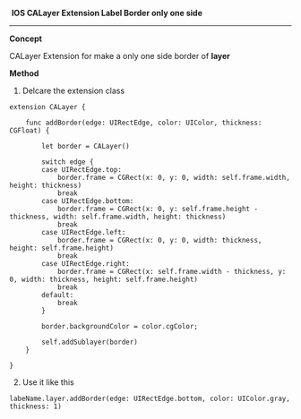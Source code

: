 ​						      **IOS CALayer Extension Label Border only one side**

------



**Concept**

CALayer Extension for make a only one side border of  **layer** 

**Method**

1. Delcare the extension class

```
extension CALayer {
    
    func addBorder(edge: UIRectEdge, color: UIColor, thickness: CGFloat) {
        
        let border = CALayer()
        
        switch edge {
        case UIRectEdge.top:
            border.frame = CGRect(x: 0, y: 0, width: self.frame.width, height: thickness)
            break
        case UIRectEdge.bottom:
            border.frame = CGRect(x: 0, y: self.frame.height - thickness, width: self.frame.width, height: thickness)
            break
        case UIRectEdge.left:
            border.frame = CGRect(x: 0, y: 0, width: thickness, height: self.frame.height)
            break
        case UIRectEdge.right:
            border.frame = CGRect(x: self.frame.width - thickness, y: 0, width: thickness, height: self.frame.height)
            break
        default:
            break
        }
        
        border.backgroundColor = color.cgColor;
        
        self.addSublayer(border)
    }
    
}
```



2.  Use it like this

```
labeName.layer.addBorder(edge: UIRectEdge.bottom, color: UIColor.gray, thickness: 1)
```

